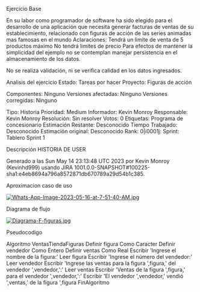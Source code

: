 Ejercicio Base







En su labor como programador de software ha sido elegido para el desarrollo de una aplicación que necesita generar facturas de ventas de su establecimiento, relacionado con figuras de acción de las series animadas mas famosas en el mundo 
Aclaraciones: 
Tendrá un limite de venta de 5 productos máximo 
No tendrá limites de precio 
Para efectos de mantener la simplicidad del ejemplo no se contemplan manejar persistencia 
en el almacenamiento de los datos. 

No se realiza validación, ni se verifica calidad en los datos ingresados.


Analisis del ejercicio 
Estado: Tareas por hacer Proyecto: Figuras de acción

Componentes: Ninguno Versiones afectadas: Ninguno Versiones corregidas: Ninguno

Tipo: Historia Prioridad: Medium Informador: Kevin Monroy  Responsable: Kevin Monroy Resolución: Sin resolver Votos: 0 Etiquetas: Programa de concesionario Estimación Restante: Desconocido Tiempo Trabajado: Desconocido Estimación original: Desconocido
Rank: 0|i0001j: Sprint: Tablero Sprint 1

Descripción HISTORIA DE USER

Generado a las Sun May 14 23:13:48 UTC 2023 por Kevin Monroy (Kevinhd999) usando JIRA 1001.0.0-SNAPSHOT#100225-sha1:e4eb8694a796a8572871db670789a29d54b1c385.



Aproximacion caso de uso 

[![Whats-App-Image-2023-05-16-at-7-51-40-AM.jpg](https://i.postimg.cc/pXXWRMXM/Whats-App-Image-2023-05-16-at-7-51-40-AM.jpg)](https://postimg.cc/c62yBjnF)

Diagrama de flujo 


[![Diagrama-F-figuras.jpg](https://i.postimg.cc/J7pNzB6n/Diagrama-F-figuras.jpg)](https://postimg.cc/QVW96VrG)


Pseudocodigo


Algoritmo VentasTiendaFiguras
Definir figura Como Caracter
Definir vendedor Como Entero
Definir ventas Como Real
Escribir 'Ingrese el nombre de la figura:'
Leer figura
Escribir 'Ingrese el número del vendedor:'
Leer vendedor
Escribir 'Ingrese las ventas para la figura ',figura,' del vendedor ',vendedor,':'
Leer ventas
Escribir 'Ventas de la figura ',figura,' para el vendedor ',vendedor,':'
Escribir 'El vendedor ',vendedor,' vendió ',ventas,' de la figura ',figura
FinAlgoritmo
